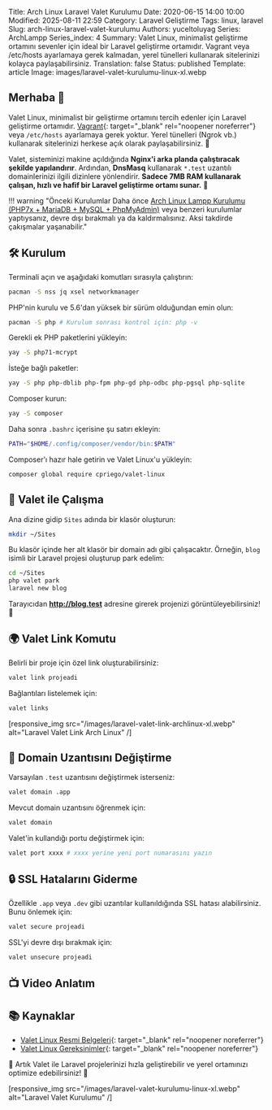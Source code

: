 Title: Arch Linux Laravel Valet Kurulumu
Date: 2020-06-15 14:00 10:00
Modified: 2025-08-11 22:59
Category: Laravel Geliştirme
Tags: linux, laravel
Slug: arch-linux-laravel-valet-kurulumu
Authors: yuceltoluyag
Series: ArchLampp
Series_index: 4
Summary: Valet Linux, minimalist geliştirme ortamını sevenler için ideal bir Laravel geliştirme ortamıdır. Vagrant veya /etc/hosts ayarlamaya gerek kalmadan, yerel tünelleri kullanarak sitelerinizi kolayca paylaşabilirsiniz.
Translation: false
Status: published
Template: article
Image: images/laravel-valet-kurulumu-linux-xl.webp

## Merhaba 👋

Valet Linux, minimalist bir geliştirme ortamını tercih edenler için Laravel geliştirme ortamıdır. [Vagrant](/archlinux-virtualbox-vagrant-laravel-phpmyadmin-kurulumu){: target="\_blank" rel="noopener noreferrer"} veya `/etc/hosts` ayarlamaya gerek yoktur. Yerel tünelleri (Ngrok vb.) kullanarak sitelerinizi herkese açık olarak paylaşabilirsiniz. 🚀

Valet, sisteminizi makine açıldığında **Nginx'i arka planda çalıştıracak şekilde yapılandırır**. Ardından, **DnsMasq** kullanarak `*.test` uzantılı domainlerinizi ilgili dizinlere yönlendirir. **Sadece 7MB RAM kullanarak çalışan, hızlı ve hafif bir Laravel geliştirme ortamı sunar.** 🎯

!!! warning "Önceki Kurulumlar Daha önce <a href="https://yuceltoluyag.github.io/arch-linux-lampp-kurulumu-php7x-mariadb-mysql-phpmyadmin/" rel="noopener noreferrer" target="_blank">Arch Linux Lampp Kurulumu (PHP7x + MariaDB + MySQL + PhpMyAdmin)</a> veya benzeri kurulumlar yaptıysanız, devre dışı bırakmalı ya da kaldırmalısınız. Aksi takdirde çakışmalar yaşanabilir."

## 🛠 Kurulum

Terminali açın ve aşağıdaki komutları sırasıyla çalıştırın:

```bash
pacman -S nss jq xsel networkmanager
```

PHP'nin kurulu ve 5.6'dan yüksek bir sürüm olduğundan emin olun:

```bash
pacman -S php # Kurulum sonrası kontrol için: php -v
```

Gerekli ek PHP paketlerini yükleyin:

```bash
yay -S php71-mcrypt
```

İsteğe bağlı paketler:

```bash
yay -S php php-dblib php-fpm php-gd php-odbc php-pgsql php-sqlite
```

Composer kurun:

```bash
yay -S composer
```

Daha sonra `.bashrc` içerisine şu satırı ekleyin:

```bash
PATH="$HOME/.config/composer/vendor/bin:$PATH"
```

Composer'ı hazır hale getirin ve Valet Linux'u yükleyin:

```bash
composer global require cpriego/valet-linux
```

## 🎉 Valet ile Çalışma

Ana dizine gidip `Sites` adında bir klasör oluşturun:

```bash
mkdir ~/Sites
```

Bu klasör içinde her alt klasör bir domain adı gibi çalışacaktır. Örneğin, `blog` isimli bir Laravel projesi oluşturup park edelim:

```bash
cd ~/Sites
php valet park
laravel new blog
```

Tarayıcıdan **http://blog.test** adresine girerek projenizi görüntüleyebilirsiniz! 🎊

## 🌍 Valet Link Komutu

Belirli bir proje için özel link oluşturabilirsiniz:

```bash
valet link projeadi
```

Bağlantıları listelemek için:

```bash
valet links
```

[responsive_img src="/images/laravel-valet-link-archlinux-xl.webp" alt="Laravel Valet Link Arch Linux" /]

## 🔧 Domain Uzantısını Değiştirme

Varsayılan `.test` uzantısını değiştirmek isterseniz:

```bash
valet domain .app
```

Mevcut domain uzantısını öğrenmek için:

```bash
valet domain
```

Valet'in kullandığı portu değiştirmek için:

```bash
valet port xxxx # xxxx yerine yeni port numarasını yazın
```

## 🔒 SSL Hatalarını Giderme

Özellikle `.app` veya `.dev` gibi uzantılar kullanıldığında SSL hatası alabilirsiniz. Bunu önlemek için:

```bash
valet secure projeadi
```

SSL'yi devre dışı bırakmak için:

```bash
valet unsecure projeadi
```

## 📺 Video Anlatım

<script type="module" src="https://cdn.jsdelivr.net/npm/@justinribeiro/lite-youtube@1/lite-youtube.min.js"></script>

<lite-youtube videoid="-Qdxa0XjkgQ"></lite-youtube>

## 📚 Kaynaklar

- [Valet Linux Resmi Belgeleri](https://cpriego.github.io/valet-linux/index#installation){: target="\_blank" rel="noopener noreferrer"}
- [Valet Linux Gereksinimler](https://cpriego.github.io/valet-linux/requirements.html#arch){: target="\_blank" rel="noopener noreferrer"}

🎯 Artık Valet ile Laravel projelerinizi hızla geliştirebilir ve yerel ortamınızı optimize edebilirsiniz! 🚀

[responsive_img src="/images/laravel-valet-kurulumu-linux-xl.webp" alt="Laravel Valet Kurulumu" /]
